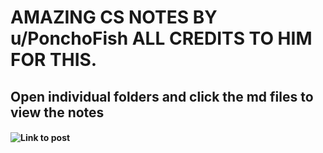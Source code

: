 # AMAZING CS NOTES BY u/PonchoFish ALL CREDITS TO HIM FOR THIS.
## Open individual folders and click the md files to view the notes
#### ![Link to post](https://www.reddit.com/r/alevel/comments/13mkbbh/9618_computer_science_notes/)
